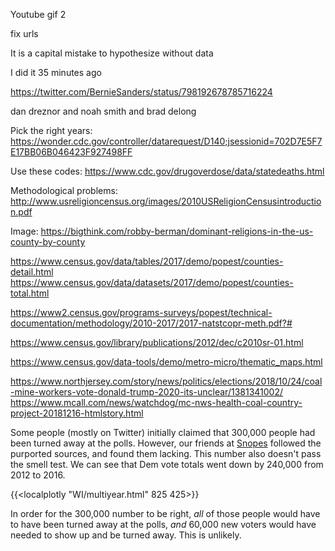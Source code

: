 <!-- youtube gif 1 -->
Youtube gif 2

<!-- gray map -->
<!-- ny to the all map -->
<!-- [x] netlify -->
<!-- fix h1 links -->
<!-- fix specific path links in menu and on homepage. -->
<!-- disqus -->
fix urls
<!-- zoom -->

It is a capital mistake to hypothesize without data

I did it 35 minutes ago

https://twitter.com/BernieSanders/status/798192678785716224

dan dreznor and noah smith and brad delong


Pick the right years:
https://wonder.cdc.gov/controller/datarequest/D140;jsessionid=702D7E5F7E17BB06B046423F927498FF

Use these codes:
https://www.cdc.gov/drugoverdose/data/statedeaths.html

Methodological problems:
http://www.usreligioncensus.org/images/2010USReligionCensusintroduction.pdf


Image:
https://bigthink.com/robby-berman/dominant-religions-in-the-us-county-by-county


https://www.census.gov/data/tables/2017/demo/popest/counties-detail.html
https://www.census.gov/data/datasets/2017/demo/popest/counties-total.html

https://www2.census.gov/programs-surveys/popest/technical-documentation/methodology/2010-2017/2017-natstcopr-meth.pdf?#


https://www.census.gov/library/publications/2012/dec/c2010sr-01.html

https://www.census.gov/data-tools/demo/metro-micro/thematic_maps.html



https://www.northjersey.com/story/news/politics/elections/2018/10/24/coal-mine-workers-vote-donald-trump-2020-its-unclear/1381341002/
https://www.mcall.com/news/watchdog/mc-nws-health-coal-country-project-20181216-htmlstory.html


Some people (mostly on Twitter) initially claimed that 300,000 people had been turned away at the polls.  However, our friends at [Snopes](https://www.snopes.com/fact-check/300000-wisconsin-voters-turned-away-due-to-voter-id-laws/) followed the purported sources, and found them lacking.  This number also doesn't pass the smell test.  We can see that Dem vote totals went down by 240,000 from 2012 to 2016.

{{<localplotly "WI/multiyear.html" 825 425>}}

In order for the 300,000 number to be right, _all_ of those people would have to have been turned away at the polls, _and_ 60,000 new voters would have needed to show up and be turned away.  This is unlikely.
